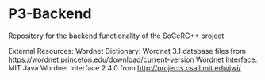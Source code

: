 # P3-Backend
Repository for the backend functionality of the SoCeRC++ project

External Resources:
Wordnet Dictionary: Wordnet 3.1 database files from https://wordnet.princeton.edu/download/current-version
Wordnet Interface: MIT Java Wordnet Interface 2.4.0 from http://projects.csail.mit.edu/jwi/

